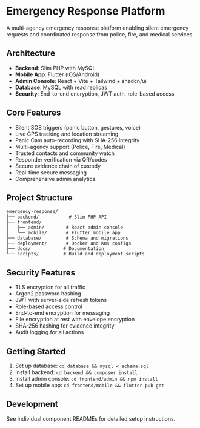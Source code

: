# Emergency Response Platform

A multi-agency emergency response platform enabling silent emergency requests and coordinated response from police, fire, and medical services.

## Architecture

- **Backend**: Slim PHP with MySQL
- **Mobile App**: Flutter (iOS/Android)
- **Admin Console**: React + Vite + Tailwind + shadcn/ui
- **Database**: MySQL with read replicas
- **Security**: End-to-end encryption, JWT auth, role-based access

## Core Features

- Silent SOS triggers (panic button, gestures, voice)
- Live GPS tracking and location streaming
- Panic Cam auto-recording with SHA-256 integrity
- Multi-agency support (Police, Fire, Medical)
- Trusted contacts and community watch
- Responder verification via QR/codes
- Secure evidence chain of custody
- Real-time secure messaging
- Comprehensive admin analytics

## Project Structure

```
emergency-response/
├── backend/           # Slim PHP API
├── frontend/
│   ├── admin/        # React admin console
│   └── mobile/       # Flutter mobile app
├── database/         # Schema and migrations
├── deployment/       # Docker and K8s configs
├── docs/            # Documentation
└── scripts/         # Build and deployment scripts
```

## Security Features

- TLS encryption for all traffic
- Argon2 password hashing
- JWT with server-side refresh tokens
- Role-based access control
- End-to-end encryption for messaging
- File encryption at rest with envelope encryption
- SHA-256 hashing for evidence integrity
- Audit logging for all actions

## Getting Started

1. Set up database: `cd database && mysql < schema.sql`
2. Install backend: `cd backend && composer install`
3. Install admin console: `cd frontend/admin && npm install`
4. Set up mobile app: `cd frontend/mobile && flutter pub get`

## Development

See individual component READMEs for detailed setup instructions.